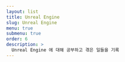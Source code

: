 ```yaml
---
layout: list
title: Unreal Engine
slug: Unreal Engine
menu: true
submenu: true
order: 6
description: >
  Unreal Engine 에 대해 공부하고 겪은 일들을 기록
---
```

